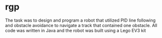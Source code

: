 # rgp
The task was to design and program a robot that utilized PID line following and obstacle avoidance to navigate a track that contained one obstacle. All code was written in Java and the robot was built using a Lego EV3 kit
